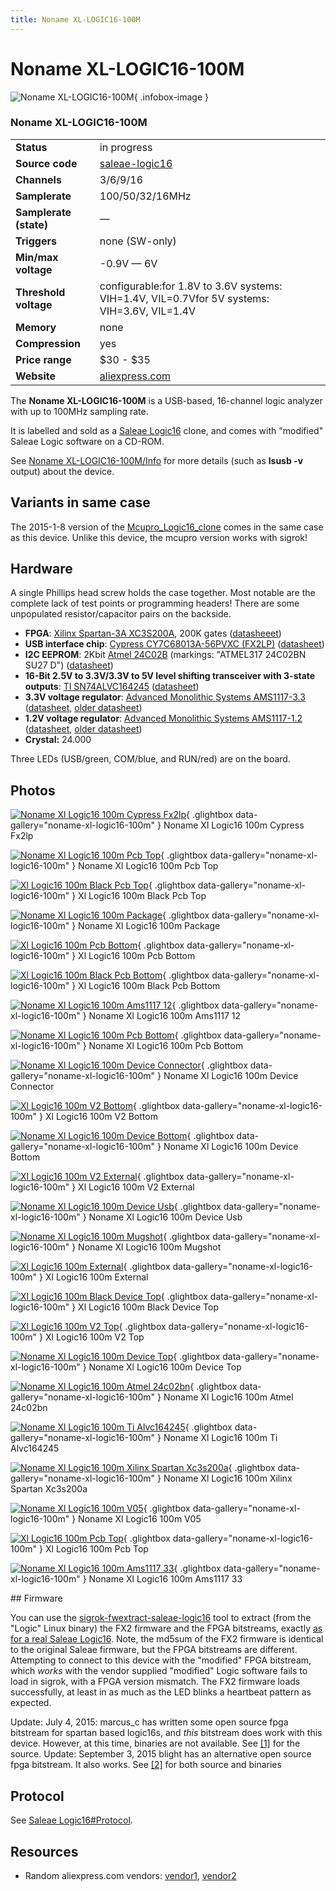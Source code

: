 ```yaml
---
title: Noname XL-LOGIC16-100M
---
```


# Noname XL-LOGIC16-100M

<div class="infobox" markdown>

![Noname XL-LOGIC16-100M](./img/Noname_xl_logic16_100m_cypress_fx2lp.jpg){ .infobox-image }

### Noname XL-LOGIC16-100M

| | |
|---|---|
| **Status** | in progress |
| **Source code** | [saleae-logic16](https://github.com/OpenTraceLab/OpenTraceCapture/tree/main/src/hardware/saleae-logic16) |
| **Channels** | 3/6/9/16 |
| **Samplerate** | 100/50/32/16MHz |
| **Samplerate (state)** | — |
| **Triggers** | none (SW-only) |
| **Min/max voltage** | -0.9V — 6V |
| **Threshold voltage** | configurable:for 1.8V to 3.6V systems: VIH=1.4V, VIL=0.7Vfor 5V systems: VIH=3.6V, VIL=1.4V |
| **Memory** | none |
| **Compression** | yes |
| **Price range** | $30 - $35 |
| **Website** | [aliexpress.com](http://www.aliexpress.com/item/Free-Shipping-Saleae-24MHz-8Channels-Logic-Analyzer-Fully-Checked-Best-quality-Input-buffered/1731200392.html) |

</div>

The **Noname  XL-LOGIC16-100M** is a USB-based, 16-channel logic analyzer with up to 100MHz sampling rate.

It is labelled and sold as a [Saleae Logic16](https://sigrok.org/wiki/Saleae_Logic16) clone, and comes with "modified" Saleae Logic software on a CD-ROM.

See [Noname XL-LOGIC16-100M/Info](https://sigrok.org/wiki/Noname_XL-LOGIC16-100M/Info) for more details (such as **lsusb -v** output) about the device.

## Variants in same case

The 2015-1-8 version of the [Mcupro_Logic16_clone](https://sigrok.org/wiki/Mcupro_Logic16_clone) comes in the same case as this device.  Unlike this device, the mcupro version works with sigrok!

## Hardware

A single Phillips head screw holds the case together. Most notable are the complete lack of test points or programming headers! There are some unpopulated resistor/capacitor pairs on the backside.

- **FPGA**: [Xilinx Spartan-3A XC3S200A](http://www.xilinx.com/support/index.html/content/xilinx/en/supportNav/silicon_devices/fpga/spartan-3a.html), 200K gates ([datasheeet](http://www.xilinx.com/support/documentation/data_sheets/ds529.pdf))
- **USB interface chip**: [Cypress CY7C68013A-56PVXC (FX2LP)](http://www.cypress.com/?mpn=CY7C68013A-56PVXC) ([datasheet](http://www.cypress.com/?docID=34060))
- **I2C EEPROM**: 2Kbit [Atmel 24C02B](http://www.atmel.com/devices/AT24C02B.aspx) (markings: "ATMEL317 24C02BN SU27 D") ([datasheet](http://www.atmel.com/Images/doc5126.pdf))
- **16-Bit 2.5V to 3.3V/3.3V to 5V level shifting transceiver with 3-state outputs**: [TI SN74ALVC164245](http://www.ti.com/product/SN74ALVC164245) ([datasheet](http://www.ti.com/lit/gpn/sn74alvc164245))
- **3.3V voltage regulator**: [Advanced Monolithic Systems AMS1117-3.3](http://www.advanced-monolithic.com/products/voltreg.html#1117) ([datasheet](http://ams-semitech.com/attachments/File/AMS1117_20120314.pdf), [older datasheet](http://www.advanced-monolithic.com/pdf/ds1117.pdf))
- **1.2V voltage regulator**: [Advanced Monolithic Systems AMS1117-1.2](http://www.advanced-monolithic.com/products/voltreg.html#1117) ([datasheet](http://ams-semitech.com/attachments/File/AMS1117_20120314.pdf), [older datasheet](http://www.advanced-monolithic.com/pdf/ds1117.pdf))
- **Crystal:** 24.000

Three LEDs (USB/green, COM/blue, and RUN/red) are on the board.

## Photos

<div class="photo-grid" markdown>

[![Noname Xl Logic16 100m Cypress Fx2lp](./img/Noname_xl_logic16_100m_cypress_fx2lp.jpg)](./img/Noname_xl_logic16_100m_cypress_fx2lp.jpg "Noname Xl Logic16 100m Cypress Fx2lp"){ .glightbox data-gallery="noname-xl-logic16-100m" }
<span class="caption">Noname Xl Logic16 100m Cypress Fx2lp</span>

[![Noname Xl Logic16 100m Pcb Top](./img/Noname_xl_logic16_100m_pcb_top.jpg)](./img/Noname_xl_logic16_100m_pcb_top.jpg "Noname Xl Logic16 100m Pcb Top"){ .glightbox data-gallery="noname-xl-logic16-100m" }
<span class="caption">Noname Xl Logic16 100m Pcb Top</span>

[![Xl Logic16 100m Black Pcb Top](./img/Xl_logic16_100m_black_pcb_top.jpg)](./img/Xl_logic16_100m_black_pcb_top.jpg "Xl Logic16 100m Black Pcb Top"){ .glightbox data-gallery="noname-xl-logic16-100m" }
<span class="caption">Xl Logic16 100m Black Pcb Top</span>

[![Noname Xl Logic16 100m Package](./img/Noname_xl_logic16_100m_package.jpg)](./img/Noname_xl_logic16_100m_package.jpg "Noname Xl Logic16 100m Package"){ .glightbox data-gallery="noname-xl-logic16-100m" }
<span class="caption">Noname Xl Logic16 100m Package</span>

[![Xl Logic16 100m Pcb Bottom](./img/Xl-logic16-100m-pcb-bottom.jpg)](./img/Xl-logic16-100m-pcb-bottom.jpg "Xl Logic16 100m Pcb Bottom"){ .glightbox data-gallery="noname-xl-logic16-100m" }
<span class="caption">Xl Logic16 100m Pcb Bottom</span>

[![Xl Logic16 100m Black Pcb Bottom](./img/Xl_logic16_100m_black_pcb_bottom.jpg)](./img/Xl_logic16_100m_black_pcb_bottom.jpg "Xl Logic16 100m Black Pcb Bottom"){ .glightbox data-gallery="noname-xl-logic16-100m" }
<span class="caption">Xl Logic16 100m Black Pcb Bottom</span>

[![Noname Xl Logic16 100m Ams1117 12](./img/Noname_xl_logic16_100m_ams1117_12.jpg)](./img/Noname_xl_logic16_100m_ams1117_12.jpg "Noname Xl Logic16 100m Ams1117 12"){ .glightbox data-gallery="noname-xl-logic16-100m" }
<span class="caption">Noname Xl Logic16 100m Ams1117 12</span>

[![Noname Xl Logic16 100m Pcb Bottom](./img/Noname_xl_logic16_100m_pcb_bottom.jpg)](./img/Noname_xl_logic16_100m_pcb_bottom.jpg "Noname Xl Logic16 100m Pcb Bottom"){ .glightbox data-gallery="noname-xl-logic16-100m" }
<span class="caption">Noname Xl Logic16 100m Pcb Bottom</span>

[![Noname Xl Logic16 100m Device Connector](./img/Noname_xl_logic16_100m_device_connector.jpg)](./img/Noname_xl_logic16_100m_device_connector.jpg "Noname Xl Logic16 100m Device Connector"){ .glightbox data-gallery="noname-xl-logic16-100m" }
<span class="caption">Noname Xl Logic16 100m Device Connector</span>

[![Xl Logic16 100m V2 Bottom](./img/Xl-logic16-100m-v2-bottom.jpg)](./img/Xl-logic16-100m-v2-bottom.jpg "Xl Logic16 100m V2 Bottom"){ .glightbox data-gallery="noname-xl-logic16-100m" }
<span class="caption">Xl Logic16 100m V2 Bottom</span>

[![Noname Xl Logic16 100m Device Bottom](./img/Noname_xl_logic16_100m_device_bottom.jpg)](./img/Noname_xl_logic16_100m_device_bottom.jpg "Noname Xl Logic16 100m Device Bottom"){ .glightbox data-gallery="noname-xl-logic16-100m" }
<span class="caption">Noname Xl Logic16 100m Device Bottom</span>

[![Xl Logic16 100m V2 External](./img/Xl-logic16-100m-v2-external.jpg)](./img/Xl-logic16-100m-v2-external.jpg "Xl Logic16 100m V2 External"){ .glightbox data-gallery="noname-xl-logic16-100m" }
<span class="caption">Xl Logic16 100m V2 External</span>

[![Noname Xl Logic16 100m Device Usb](./img/Noname_xl_logic16_100m_device_usb.jpg)](./img/Noname_xl_logic16_100m_device_usb.jpg "Noname Xl Logic16 100m Device Usb"){ .glightbox data-gallery="noname-xl-logic16-100m" }
<span class="caption">Noname Xl Logic16 100m Device Usb</span>

[![Noname Xl Logic16 100m Mugshot](./img/Noname_xl_logic16_100m_mugshot.jpg)](./img/Noname_xl_logic16_100m_mugshot.png "Noname Xl Logic16 100m Mugshot"){ .glightbox data-gallery="noname-xl-logic16-100m" }
<span class="caption">Noname Xl Logic16 100m Mugshot</span>

[![Xl Logic16 100m External](./img/Xl-logic16-100m-external.jpg)](./img/Xl-logic16-100m-external.jpg "Xl Logic16 100m External"){ .glightbox data-gallery="noname-xl-logic16-100m" }
<span class="caption">Xl Logic16 100m External</span>

[![Xl Logic16 100m Black Device Top](./img/Xl_logic16_100m_black_device_top.jpg)](./img/Xl_logic16_100m_black_device_top.jpg "Xl Logic16 100m Black Device Top"){ .glightbox data-gallery="noname-xl-logic16-100m" }
<span class="caption">Xl Logic16 100m Black Device Top</span>

[![Xl Logic16 100m V2 Top](./img/Xl-logic16-100m-v2-top.jpg)](./img/Xl-logic16-100m-v2-top.jpg "Xl Logic16 100m V2 Top"){ .glightbox data-gallery="noname-xl-logic16-100m" }
<span class="caption">Xl Logic16 100m V2 Top</span>

[![Noname Xl Logic16 100m Device Top](./img/Noname_xl_logic16_100m_device_top.jpg)](./img/Noname_xl_logic16_100m_device_top.jpg "Noname Xl Logic16 100m Device Top"){ .glightbox data-gallery="noname-xl-logic16-100m" }
<span class="caption">Noname Xl Logic16 100m Device Top</span>

[![Noname Xl Logic16 100m Atmel 24c02bn](./img/Noname_xl_logic16_100m_atmel_24c02bn.jpg)](./img/Noname_xl_logic16_100m_atmel_24c02bn.jpg "Noname Xl Logic16 100m Atmel 24c02bn"){ .glightbox data-gallery="noname-xl-logic16-100m" }
<span class="caption">Noname Xl Logic16 100m Atmel 24c02bn</span>

[![Noname Xl Logic16 100m Ti Alvc164245](./img/Noname_xl_logic16_100m_ti_alvc164245.jpg)](./img/Noname_xl_logic16_100m_ti_alvc164245.jpg "Noname Xl Logic16 100m Ti Alvc164245"){ .glightbox data-gallery="noname-xl-logic16-100m" }
<span class="caption">Noname Xl Logic16 100m Ti Alvc164245</span>

[![Noname Xl Logic16 100m Xilinx Spartan Xc3s200a](./img/Noname_xl_logic16_100m_xilinx_spartan_xc3s200a.jpg)](./img/Noname_xl_logic16_100m_xilinx_spartan_xc3s200a.jpg "Noname Xl Logic16 100m Xilinx Spartan Xc3s200a"){ .glightbox data-gallery="noname-xl-logic16-100m" }
<span class="caption">Noname Xl Logic16 100m Xilinx Spartan Xc3s200a</span>

[![Noname Xl Logic16 100m V05](./img/Noname_xl_logic16_100m_v05.jpg)](./img/Noname_xl_logic16_100m_v05.jpg "Noname Xl Logic16 100m V05"){ .glightbox data-gallery="noname-xl-logic16-100m" }
<span class="caption">Noname Xl Logic16 100m V05</span>

[![Xl Logic16 100m Pcb Top](./img/Xl-logic16-100m-pcb-top.jpg)](./img/Xl-logic16-100m-pcb-top.jpg "Xl Logic16 100m Pcb Top"){ .glightbox data-gallery="noname-xl-logic16-100m" }
<span class="caption">Xl Logic16 100m Pcb Top</span>

[![Noname Xl Logic16 100m Ams1117 33](./img/Noname_xl_logic16_100m_ams1117_33.jpg)](./img/Noname_xl_logic16_100m_ams1117_33.jpg "Noname Xl Logic16 100m Ams1117 33"){ .glightbox data-gallery="noname-xl-logic16-100m" }
<span class="caption">Noname Xl Logic16 100m Ams1117 33</span>

</div>
## Firmware

You can use the [sigrok-fwextract-saleae-logic16](http://sigrok.org/gitweb/?p=sigrok-util.git;a=tree;f=firmware/saleae-logic16) tool to extract (from the "Logic" Linux binary) the FX2 firmware and the FPGA bitstreams, exactly [as for a real Saleae Logic16](https://sigrok.org/wiki/Saleae_Logic16). Note, the md5sum of the FX2 firmware is identical to the original Saleae firmware, but the FPGA bitstreams are different. Attempting to connect to this device with the "modified" FPGA bitstream, which _works_ with the vendor supplied "modified" Logic software fails to load in sigrok, with a FPGA version mismatch. The FX2 firmware loads successfully, at least in as much as the LED blinks a heartbeat pattern as expected.

Update: July 4, 2015: marcus_c has written some open source fpga bitstream for spartan based logic16s, and _this_ bitstream does work with this device.  However, at this time, binaries are not available.  See [[1]](https://github.com/zeldin/logic16_bitstream) for the source.
Update: September 3, 2015 blight has an alternative open source fpga bitstream.  It also works.  See [[2]](https://github.com/gregani/la16fw) for both source and binaries

## Protocol

See [Saleae Logic16#Protocol](https://sigrok.org/wiki/Saleae_Logic16#Protocol).

## Resources
- Random aliexpress.com vendors: [vendor1](http://www.aliexpress.com/item/Free-Shipping-Saleae-24MHz-8Channels-Logic-Analyzer-Fully-Checked-Best-quality-Input-buffered/1731200392.html), [vendor2](http://www.aliexpress.com/item/Saleae-logic16-USB-100MHz-Real-Time-Logic-Analyzers/1856825810.html)


